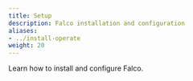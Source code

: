 ```yaml
---
title: Setup
description: Falco installation and configuration
aliases:
- ../install-operate
weight: 20
---
```


Learn how to install and configure Falco. 